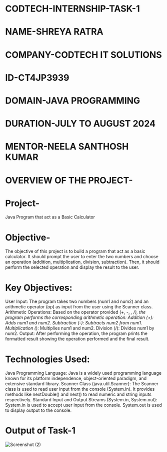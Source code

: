 # CODTECH-INTERNSHIP-TASK-1
# NAME-SHREYA RATRA 
# COMPANY-CODTECH IT SOLUTIONS
# ID-CT4JP3939
# DOMAIN-JAVA PROGRAMMING 
# DURATION-JULY TO AUGUST 2024
# MENTOR-NEELA SANTHOSH KUMAR
# 
# OVERVIEW OF THE PROJECT-
# Project- 
Java Program that act as a Basic Calculator
# Objective-
The objective of this project is to build a program that act as a basic calculator. It should prompt the user to enter the two numbers and choose an operation (addition, multiplication, division, subtraction). Then, it should perform the selected operation and display the result to the user.
# 
# Key Objectives:
 User Input: The program takes two numbers (num1 and num2) and an arithmetic operator (op) as input from the user using the Scanner class.
 Arithmetic Operations: Based on the operator provided (+, -, *, /), the program performs the corresponding arithmetic operation:
 Addition (+): Adds num1 and num2.
 Subtraction (-): Subtracts num2 from num1.
 Multiplication (*): Multiplies num1 and num2.
 Division (/): Divides num1 by num2.
 Output: After performing the operation, the program prints the formatted result showing the operation performed and the final result.
# 
# Technologies Used:
 Java Programming Language: Java is a widely used programming language known for its platform independence, object-oriented paradigm, and extensive standard library.
 Scanner Class (java.util.Scanner): The Scanner class is used to read user input from the console (System.in). It provides methods like nextDouble() and next() to read numeric and string inputs respectively.
 Standard Input and Output Streams (System.in, System.out): System.in is used to accept user input from the console. System.out is used to display output to the console.
# 
# Output of Task-1
![Screenshot (2)](https://github.com/user-attachments/assets/97b44adb-f780-419f-af3e-4ca568be9723)



